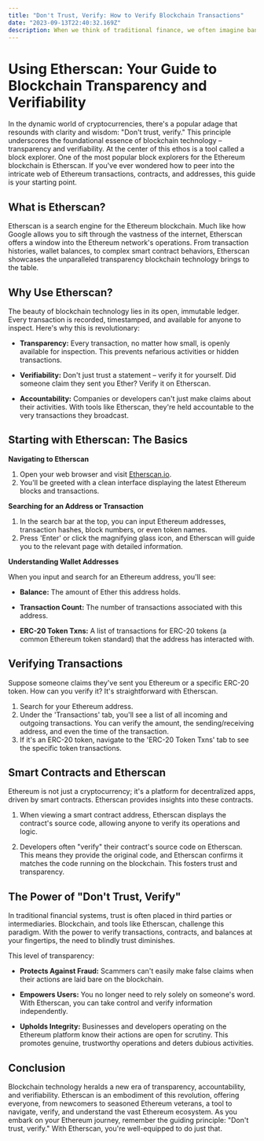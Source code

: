 ```yaml
---
title: "Don't Trust, Verify: How to Verify Blockchain Transactions"
date: "2023-09-13T22:40:32.169Z"
description: When we think of traditional finance, we often imagine banks, credit unions, and other established financial institutions. However, a revolutionary movement has recently begun to reshape our understanding of finance. This movement, known as "DeFi", or "Decentralized Finance", is bringing about a financial transformation, powered predominantly by Ethereum.
---
```


# Using Etherscan: Your Guide to Blockchain Transparency and Verifiability

In the dynamic world of cryptocurrencies, there's a popular adage that resounds with clarity and wisdom: "Don't trust, verify." This principle underscores the foundational essence of blockchain technology – transparency and verifiability. At the center of this ethos is a tool called a block explorer. One of the most popular block explorers for the Ethereum blockchain is Etherscan. If you've ever wondered how to peer into the intricate web of Ethereum transactions, contracts, and addresses, this guide is your starting point.

## What is Etherscan?

Etherscan is a search engine for the Ethereum blockchain. Much like how Google allows you to sift through the vastness of the internet, Etherscan offers a window into the Ethereum network's operations. From transaction histories, wallet balances, to complex smart contract behaviors, Etherscan showcases the unparalleled transparency blockchain technology brings to the table.

## Why Use Etherscan?

The beauty of blockchain technology lies in its open, immutable ledger. Every transaction is recorded, timestamped, and available for anyone to inspect. Here's why this is revolutionary:

- **Transparency:** Every transaction, no matter how small, is openly available for inspection. This prevents nefarious activities or hidden transactions.
  
- **Verifiability:** Don't just trust a statement – verify it for yourself. Did someone claim they sent you Ether? Verify it on Etherscan.
  
- **Accountability:** Companies or developers can't just make claims about their activities. With tools like Etherscan, they're held accountable to the very transactions they broadcast.

## Starting with Etherscan: The Basics

**Navigating to Etherscan**

1. Open your web browser and visit [Etherscan.io](https://etherscan.io/).
2. You'll be greeted with a clean interface displaying the latest Ethereum blocks and transactions.

**Searching for an Address or Transaction**

1. In the search bar at the top, you can input Ethereum addresses, transaction hashes, block numbers, or even token names.
2. Press 'Enter' or click the magnifying glass icon, and Etherscan will guide you to the relevant page with detailed information.

**Understanding Wallet Addresses**

When you input and search for an Ethereum address, you'll see:

- **Balance:** The amount of Ether this address holds.
  
- **Transaction Count:** The number of transactions associated with this address.
  
- **ERC-20 Token Txns:** A list of transactions for ERC-20 tokens (a common Ethereum token standard) that the address has interacted with.

## Verifying Transactions

Suppose someone claims they've sent you Ethereum or a specific ERC-20 token. How can you verify it? It's straightforward with Etherscan.

1. Search for your Ethereum address.
2. Under the 'Transactions' tab, you'll see a list of all incoming and outgoing transactions. You can verify the amount, the sending/receiving address, and even the time of the transaction.
3. If it's an ERC-20 token, navigate to the 'ERC-20 Token Txns' tab to see the specific token transactions.

## Smart Contracts and Etherscan

Ethereum is not just a cryptocurrency; it's a platform for decentralized apps, driven by smart contracts. Etherscan provides insights into these contracts.

1. When viewing a smart contract address, Etherscan displays the contract's source code, allowing anyone to verify its operations and logic.
  
2. Developers often "verify" their contract's source code on Etherscan. This means they provide the original code, and Etherscan confirms it matches the code running on the blockchain. This fosters trust and transparency.

## The Power of "Don't Trust, Verify"

In traditional financial systems, trust is often placed in third parties or intermediaries. Blockchain, and tools like Etherscan, challenge this paradigm. With the power to verify transactions, contracts, and balances at your fingertips, the need to blindly trust diminishes.

This level of transparency:

- **Protects Against Fraud:** Scammers can't easily make false claims when their actions are laid bare on the blockchain.
  
- **Empowers Users:** You no longer need to rely solely on someone's word. With Etherscan, you can take control and verify information independently.

- **Upholds Integrity:** Businesses and developers operating on the Ethereum platform know their actions are open for scrutiny. This promotes genuine, trustworthy operations and deters dubious activities.

## Conclusion

Blockchain technology heralds a new era of transparency, accountability, and verifiability. Etherscan is an embodiment of this revolution, offering everyone, from newcomers to seasoned Ethereum veterans, a tool to navigate, verify, and understand the vast Ethereum ecosystem. As you embark on your Ethereum journey, remember the guiding principle: "Don't trust, verify." With Etherscan, you're well-equipped to do just that.
